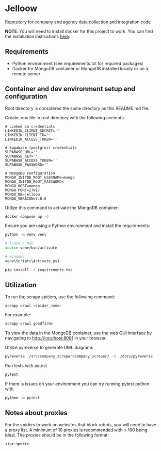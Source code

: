 # Jelloow

Repository for company and agency data collection and integration code

**NOTE**: You will need to install docker for this project to work. You can find the installation instructions [here](https://docs.docker.com/get-docker/).

## Requirements

- Python environment (see requirements.txt for required packages)
- Docker for MongoDB container or MongoDB installed locally or on a remote server

## Container and dev environment setup and configuration

Root directory is considered the same directory as this README.md file.

Create .env file in root directory with the following contents:

```text
# Linked in credentials
LINKEDIN_CLIENT_SECRET=''
LINKEDIN_CLIENT_ID=''
LINKEDIN_ACCESS_TOKEN=''

# Supabase (postgres) credentials
SUPABASE_URL=''
SUPABASE_KEY=''
SUPABASE_ACCESS_TOKEN=''
SUPABASE_PASSWORD=''

# MongoDB configuration
MONGO_INITDB_ROOT_USERNAME=mongo
MONGO_INITDB_ROOT_PASSWORD=
MONGO_HOST=mongo
MONGO_PORT=27017
MONGO_DB=jelloow
MONGO_VERSION=7.0.0
```

Utilize this command to activate the MongoDB container:

```bash
docker compose up -d
```

Ensure you are using a Python environment and install the requirements:

```bash
python -m venv venv

# linux / mac
source venv/bin/activate

# windows
venv\Scripts\Activate.ps1

pip install -r requirements.txt
```

## Utilization

To run the scrapy spiders, use the following command:

```bash
scrapy crawl <spider_name>
```

For example:

```bash
scrapy crawl goodfirms
```

To view the data in the MongoDB container, use the web GUI interface by navigating to [http://localhost:8081](http://localhost:8081) in your browser.

Utilize pyreverse to generate UML diagrams

```bash
pyreverse ./src/company_scraper/company_scraper/ -d ./docs/pyreverse
```

Run tests with pytest

```bash
pytest
```

If there is issues on your environment you can try running pytest python with

```bash
python -m pytest
```

## Notes about proxies

For the spiders to work on websites that block robots, you will need to have a proxy list. A minimum of 10 proxies is recommended with > 100 being ideal. The proxies should be in the following format:

```text
<ip>:<port>
```

